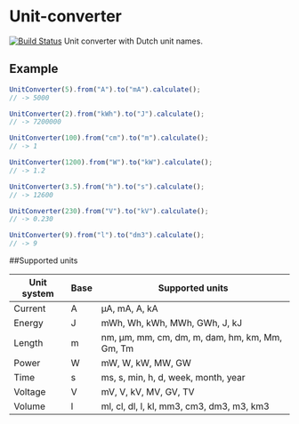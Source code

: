 # Unit-converter
[![Build Status](https://travis-ci.com/SanderTeunissen/Unit-converter.svg?branch=master)](https://travis-ci.com/SanderTeunissen/Unit-converter)
Unit converter with Dutch unit names.



## Example

```javascript
UnitConverter(5).from("A").to("mA").calculate();
// -> 5000

UnitConverter(2).from("kWh").to("J").calculate();
// -> 7200000

UnitConverter(100).from("cm").to("m").calculate();
// -> 1

UnitConverter(1200).from("W").to("kW").calculate();
// -> 1.2

UnitConverter(3.5).from("h").to("s").calculate();
// -> 12600

UnitConverter(230).from("V").to("kV").calculate();
// -> 0.230

UnitConverter(9).from("l").to("dm3").calculate();
// -> 9
```



##Supported units

| Unit system | Base | Supported units                                |
| ----------- | ---- | ---------------------------------------------- |
| Current     | A    | µA, mA, A, kA                                  |
| Energy      | J    | mWh, Wh, kWh, MWh, GWh, J, kJ                  |
| Length      | m    | nm, µm, mm, cm, dm, m, dam, hm, km, Mm, Gm, Tm |
| Power       | W    | mW, W, kW, MW, GW                              |
| Time        | s    | ms, s, min, h, d, week, month, year            |
| Voltage     | V    | mV, V, kV, MV, GV, TV                          |
| Volume      | l    | ml, cl, dl, l, kl, mm3, cm3, dm3, m3, km3      |

